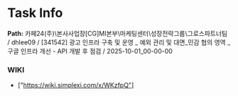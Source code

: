 # Task Info

**Path:** 카페24(주)\본사사업장\[CG]MI본부\마케팅센터\성장전략그룹\그로스파트너팀 / dhlee09 / [341542] 광고 인프라 구축 및 운영 _ 예외 관리 및 대면_민감 협의 영역 _ 구글 인프라 개선 - API 개발 후 점검 / 2025-10-01_00-00-00

### WIKI
- ["https://wiki.simplexi.com/x/WKzfpQ"]

